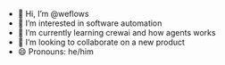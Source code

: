 - 👋 Hi, I’m @weflows
- 👀 I’m interested in software automation
- 🌱 I’m currently learning crewai and how agents works
- 💞️ I’m looking to collaborate on a new product
- 😄 Pronouns: he/him

<!---
weflows/weflows is a ✨ special ✨ repository because its `README.md` (this file) appears on your GitHub profile.
You can click the Preview link to take a look at your changes.
--->
